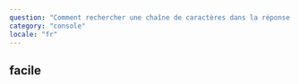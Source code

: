 ```yaml
---
question: "Comment rechercher une chaîne de caractères dans la réponse ?"
category: "console"
locale: "fr"
---
```



## facile